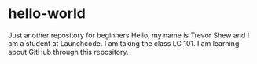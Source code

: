 # hello-world
Just another repository for beginners
Hello, my name is Trevor Shew and I am a student at Launchcode.  I am taking the class LC 101.  I am learning about GitHub through this repository.
